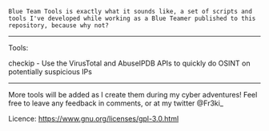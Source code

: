     Blue Team Tools is exactly what it sounds like, a set of scripts and tools I've developed while working as a Blue Teamer published to this repository, because why not?

----------------------------------------------------------------------------------------------------

Tools:

checkip - Use the VirusTotal and AbuseIPDB APIs to quickly do OSINT on potentially suspicious IPs


----------------------------------------------------------------------------------------------------

More tools will be added as I create them during my cyber adventures! Feel free to leave any feedback in comments, or at my twitter @Fr3ki_

Licence: https://www.gnu.org/licenses/gpl-3.0.html 
